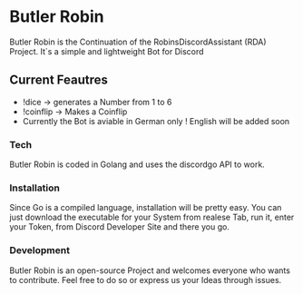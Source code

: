 # Butler Robin

Butler Robin is the Continuation of the RobinsDiscordAssistant (RDA) Project.
It´s a simple and lightweight Bot for Discord


## Current Feautres

  - !dice -> generates a Number from 1 to 6
  - !coinflip -> Makes a Coinflip
  - Currently the Bot is aviable in German only ! English will be added soon


### Tech
Butler Robin is coded in Golang and uses the discordgo API to work.


### Installation
Since Go is a compiled language, installation will be pretty easy.
You can just download the executable for your System from realese Tab, run it, enter your Token, from Discord Developer Site and there you go.


### Development
Butler Robin is an open-source Project and welcomes everyone who wants to contribute.
Feel free to do so or express us your Ideas through issues.
